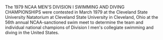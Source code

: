 The 1979 NCAA MEN'S DIVISION I SWIMMING AND DIVING CHAMPIONSHIPS were contested in March 1979 at the Cleveland State University Natatorium at Cleveland State University in Cleveland, Ohio at the 56th annual NCAA-sanctioned swim meet to determine the team and individual national champions of Division I men's collegiate swimming and diving in the United States.
